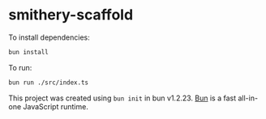 # smithery-scaffold

To install dependencies:

```bash
bun install
```

To run:

```bash
bun run ./src/index.ts
```

This project was created using `bun init` in bun v1.2.23. [Bun](https://bun.com) is a fast all-in-one JavaScript runtime.
